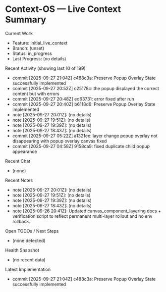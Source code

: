# Context-OS — Live Context Summary

Current Work
- Feature: initial_live_context
- Branch: (unset)
- Status: in_progress
- Last Progress: (no details)

Recent Activity (showing last 10 of 199)
- commit [2025-09-27 21:04Z] c488c3a: Preserve Popup Overlay State successfully implemented
- commit [2025-09-27 20:52Z] c25178c: the popup displayed the correct content but with errors
- commit [2025-09-27 20:48Z] ed63731: error fixed after run
- commit [2025-09-27 20:40Z] b6118d6: Preserve Popup Overlay State implemented
- note [2025-09-27 20:01Z]: (no details)
- note [2025-09-27 19:51Z]: (no details)
- note [2025-09-27 19:39Z]: (no details)
- note [2025-09-27 18:43Z]: (no details)
- commit [2025-09-27 05:22Z] a1321ee: layer change popup overlay not disappearing with popup overlay canvas fixed
- commit [2025-09-27 04:58Z] 9158ca9: fixed duplicate child popup appearance

Recent Chat
- (none)

Recent Notes
- note [2025-09-27 20:01Z]: (no details)
- note [2025-09-27 19:51Z]: (no details)
- note [2025-09-27 19:39Z]: (no details)
- note [2025-09-27 18:43Z]: (no details)
- note [2025-09-26 20:41Z]: Updated canvas_component_layering docs + verification script to reflect permanent multi-layer rollout and no env rollback.

Open TODOs / Next Steps
- (none detected)

Health Snapshot
- (no recent data)

Latest Implementation
- commit [2025-09-27 21:04Z] c488c3a: Preserve Popup Overlay State successfully implemented
